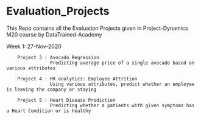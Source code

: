 # Evaluation_Projects
This Repo contains all the Evaluation Projects given in Project-Dynamics M20 course by DataTrained-Academy 

Week 1: 27-Nov-2020 
        
        Project 3 : Avocado Regression
                    Predicting average price of a single avocado based on various attributes
        
        Project 4 : HR analytics: Employee Attrition
                    Using various attributes, predict whether an employee is leaving the company or staying
        
        Project 5 : Heart Disease Prediction
                    Predicting whether a patients with given symptoms has a Heart Condition or is healthy
            
